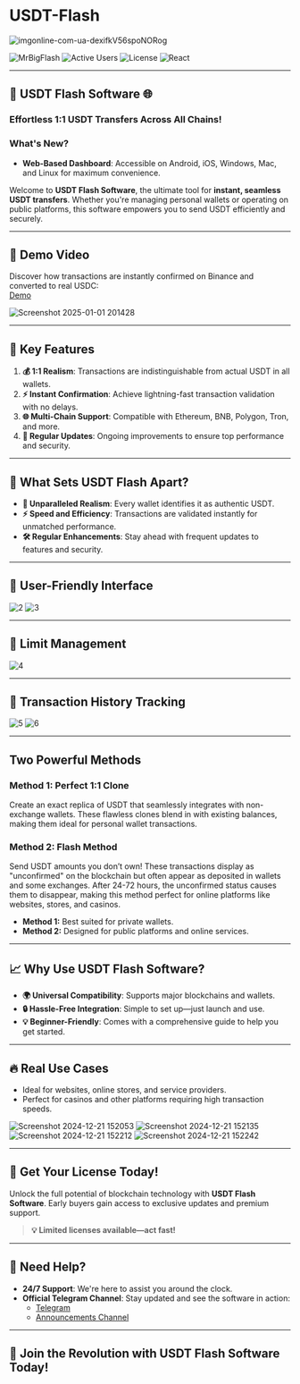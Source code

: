 # USDT-Flash
 
![imgonline-com-ua-dexifkV56spoNORog](https://github.com/user-attachments/assets/e219fe44-b8a5-4b3c-95c0-c0d2201408d8)
 
![MrBigFlash](https://img.shields.io/badge/MrBigFlash-gray?style=flat&logoColor=white)
![Active Users](https://img.shields.io/badge/ActiveUsers-437-gray?labelColor=green)
![License](https://img.shields.io/badge/License-MIT-blue)
![React](https://img.shields.io/badge/React-latest-orange?logo=react&logoColor=white)
 
---
 
## 🚀 **USDT Flash Software** 🌐  
### **Effortless 1:1 USDT Transfers Across All Chains!**  
 
### **What's New?**
- **Web-Based Dashboard**: Accessible on Android, iOS, Windows, Mac, and Linux for maximum convenience.
 
Welcome to **USDT Flash Software**, the ultimate tool for **instant, seamless USDT transfers**. Whether you're managing personal wallets or operating on public platforms, this software empowers you to send USDT efficiently and securely.
 
---
 
## 🎥 **Demo Video**  
Discover how transactions are instantly confirmed on Binance and converted to real USDC:  
[Demo](https://www.youtube.com/watch?v=xnVNadFFbF8&t)
 
![Screenshot 2025-01-01 201428](https://github.com/user-attachments/assets/8f61b03a-b6b3-4d6a-8ac8-d03ad3b7e551)
 
---
 
## 🌟 **Key Features**
 
1. **💰 1:1 Realism**: Transactions are indistinguishable from actual USDT in all wallets.  
2. **⚡ Instant Confirmation**: Achieve lightning-fast transaction validation with no delays.  
3. **🌐 Multi-Chain Support**: Compatible with Ethereum, BNB, Polygon, Tron, and more.  
4. **🔄 Regular Updates**: Ongoing improvements to ensure top performance and security.  
 
---
 
## 🌟 **What Sets USDT Flash Apart?**
 
- **👀 Unparalleled Realism**: Every wallet identifies it as authentic USDT.  
- **⚡ Speed and Efficiency**: Transactions are validated instantly for unmatched performance.  
- **🛠️ Regular Enhancements**: Stay ahead with frequent updates to features and security.  
 
---
 
## 🌟 **User-Friendly Interface**
 
![2](https://github.com/user-attachments/assets/465819f6-c5ed-4518-95aa-fbbb48be56dc)
![3](https://github.com/user-attachments/assets/60e5ec0a-099c-45fe-afdb-0e9e521fdbb1)
 
---
 
## 🌟 **Limit Management**
 
![4](https://github.com/user-attachments/assets/45b48066-f833-49e8-9083-1d0df3cf624c)
 
---
 
## 🌟 **Transaction History Tracking**
 
![5](https://github.com/user-attachments/assets/de21a7b0-301c-4933-938e-3f6fda40e237)
![6](https://github.com/user-attachments/assets/a9c9703e-2bf8-4358-a753-8b7b1dd6fa75)
 
---
 
## **Two Powerful Methods**
 
### **Method 1: Perfect 1:1 Clone**
Create an exact replica of USDT that seamlessly integrates with non-exchange wallets. These flawless clones blend in with existing balances, making them ideal for personal wallet transactions.
 
### **Method 2: Flash Method**
Send USDT amounts you don’t own! These transactions display as "unconfirmed" on the blockchain but often appear as deposited in wallets and some exchanges. After 24-72 hours, the unconfirmed status causes them to disappear, making this method perfect for online platforms like websites, stores, and casinos.
 
- **Method 1:** Best suited for private wallets.  
- **Method 2:** Designed for public platforms and online services.  
 
---
 
## 📈 **Why Use USDT Flash Software?**
 
- **🌍 Universal Compatibility**: Supports major blockchains and wallets.  
- **🔒 Hassle-Free Integration**: Simple to set up—just launch and use.  
- **💡 Beginner-Friendly**: Comes with a comprehensive guide to help you get started.  
 
---
 
## 🔥 **Real Use Cases**
 
- Ideal for websites, online stores, and service providers.  
- Perfect for casinos and other platforms requiring high transaction speeds.  
 
![Screenshot 2024-12-21 152053](https://github.com/user-attachments/assets/a8dcf1bc-458c-426d-be42-1fb9446b66e7)
![Screenshot 2024-12-21 152135](https://github.com/user-attachments/assets/48ddd10b-652c-41cf-bb3f-f1081aaf3989)
![Screenshot 2024-12-21 152212](https://github.com/user-attachments/assets/3d5d5e01-7032-4caf-ac5f-4751a2bd56fd)
![Screenshot 2024-12-21 152242](https://github.com/user-attachments/assets/1df68cea-7a2c-4e18-9781-6f17f8b053c9)
 
---
 
## 🛒 **Get Your License Today!**
 
Unlock the full potential of blockchain technology with **USDT Flash Software**. Early buyers gain access to exclusive updates and premium support.
 
> **💡 Limited licenses available—act fast!**
 
---
 
## 📧 **Need Help?**
 
- **24/7 Support**: We're here to assist you around the clock.  
- **Official Telegram Channel**: Stay updated and see the software in action:  
  - [Telegram](https://t.me/mrbigflashh)  
  - [Announcements Channel](https://t.me/mrbigflash1)  
 
---
 
## 🚀 **Join the Revolution with USDT Flash Software Today!**
